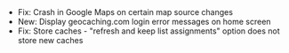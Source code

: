##
- Fix: Crash in Google Maps on certain map source changes
- New: Display geocaching.com login error messages on home screen
- Fix: Store caches - "refresh and keep list assignments" option does not store new caches
